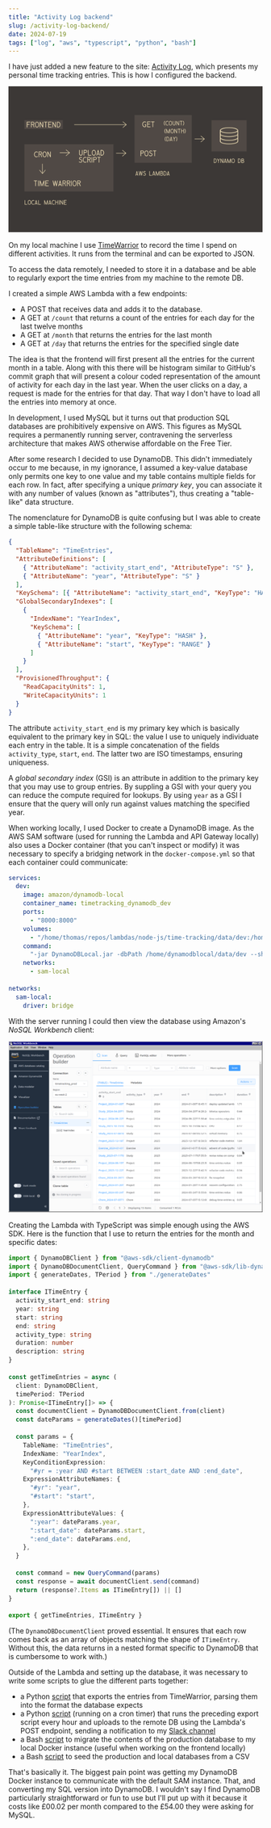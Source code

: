 ```yaml
---
title: "Activity Log backend"
slug: /activity-log-backend/
date: 2024-07-19
tags: ["log", "aws", "typescript", "python", "bash"]
---
```


I have just added a new feature to the site:
[Activity Log](https://systemsobscure.blog/activity-log/), which presents my
personal time tracking entries. This is how I configured the backend.

![](./img/activity-log-diagram-darker.png)

On my local machine I use [TimeWarrior](https://timewarrior.net/docs/what/) to
record the time I spend on different activities. It runs from the terminal and
can be exported to JSON.

To access the data remotely, I needed to store it in a database and be able to
regularly export the time entries from my machine to the remote DB.

I created a simple AWS Lambda with a few endpoints:

- A POST that receives data and adds it to the database.
- A GET at `/count` that returns a count of the entries for each day for the
  last twelve months
- A GET at `/month` that returns the entries for the last month
- A GET at `/day` that returns the entries for the specified single date

The idea is that the frontend will first present all the entries for the current
month in a table. Along with this there will be histogram similar to GitHub's
commit graph that will present a colour coded representation of the amount of
activity for each day in the last year. When the user clicks on a day, a request
is made for the entries for that day. That way I don't have to load all the
entries into memory at once.

In development, I used MySQL but it turns out that production SQL databases are
prohibitively expensive on AWS. This figures as MySQL requires a permanently
running server, contravening the serverless architecture that makes AWS
otherwise affordable on the Free Tier.

After some research I decided to use DynamoDB. This didn't immediately occur to
me because, in my ignorance, I assumed a key-value database only permits one key
to one value and my table contains multiple fields for each row. In fact, after
specifying a unique _primary key_, you can associate it with any number of
values (known as "attributes"), thus creating a "table-like" data structure.

The nomenclature for DynamoDB is quite confusing but I was able to create a
simple table-like structure with the following schema:

```json
{
  "TableName": "TimeEntries",
  "AttributeDefinitions": [
    { "AttributeName": "activity_start_end", "AttributeType": "S" },
    { "AttributeName": "year", "AttributeType": "S" }
  ],
  "KeySchema": [{ "AttributeName": "activity_start_end", "KeyType": "HASH" }],
  "GlobalSecondaryIndexes": [
    {
      "IndexName": "YearIndex",
      "KeySchema": [
        { "AttributeName": "year", "KeyType": "HASH" },
        { "AttributeName": "start", "KeyType": "RANGE" }
      ]
    }
  ],
  "ProvisionedThroughput": {
    "ReadCapacityUnits": 1,
    "WriteCapacityUnits": 1
  }
}
```

The attribute `activity_start_end` is my primary key which is basically
equivalent to the primary key in SQL: the value I use to uniquely individuate
each entry in the table. It is a simple concatenation of the fields
`activity_type`, `start`, `end`. The latter two are ISO timestamps, ensuring
uniqueness.

A _global secondary index_ (GSI) is an attribute in addition to the primary key
that you may use to group entries. By suppling a GSI with your query you can
reduce the compute required for lookups. By using `year` as a GSI I ensure that
the query will only run against values matching the specified year.

When working locally, I used Docker to create a DynamoDB image. As the AWS SAM
software (used for running the Lambda and API Gateway locally) also uses a
Docker container (that you can't inspect or modify) it was necessary to specify
a bridging network in the `docker-compose.yml` so that each container could
communicate:

```yml
services:
  dev:
    image: amazon/dynamodb-local
    container_name: timetracking_dynamodb_dev
    ports:
      - "8000:8000"
    volumes:
      - "/home/thomas/repos/lambdas/node-js/time-tracking/data/dev:/home/dynamodblocal/data/dev"
    command:
      "-jar DynamoDBLocal.jar -dbPath /home/dynamodblocal/data/dev --sharedDb"
    networks:
      - sam-local

networks:
  sam-local:
    driver: bridge
```

With the server running I could then view the database using Amazon's _NoSQL
Workbench_ client:

![NoSQL workbench](./img/no-sql-workbench.png)

Creating the Lambda with TypeScript was simple enough using the AWS SDK. Here is
the function that I use to return the entries for the month and specific dates:

```ts
import { DynamoDBClient } from "@aws-sdk/client-dynamodb"
import { DynamoDBDocumentClient, QueryCommand } from "@aws-sdk/lib-dynamodb"
import { generateDates, TPeriod } from "./generateDates"

interface ITimeEntry {
  activity_start_end: string
  year: string
  start: string
  end: string
  activity_type: string
  duration: number
  description: string
}

const getTimeEntries = async (
  client: DynamoDBClient,
  timePeriod: TPeriod
): Promise<ITimeEntry[]> => {
  const documentClient = DynamoDBDocumentClient.from(client)
  const dateParams = generateDates()[timePeriod]

  const params = {
    TableName: "TimeEntries",
    IndexName: "YearIndex",
    KeyConditionExpression:
      "#yr = :year AND #start BETWEEN :start_date AND :end_date",
    ExpressionAttributeNames: {
      "#yr": "year",
      "#start": "start",
    },
    ExpressionAttributeValues: {
      ":year": dateParams.year,
      ":start_date": dateParams.start,
      ":end_date": dateParams.end,
    },
  }

  const command = new QueryCommand(params)
  const response = await documentClient.send(command)
  return (response?.Items as ITimeEntry[]) || []
}

export { getTimeEntries, ITimeEntry }
```

(The `DynamoDBDocumentClient` proved essential. It ensures that each row comes
back as an array of objects matching the shape of `ITimeEntry`. Without this,
the data returns in a nested format specific to DynamoDB that is cumbersome to
work with.)

Outside of the Lambda and setting up the database, it was necessary to write
some scripts to glue the different parts together:

- a Python
  [script](https://github.com/thomasabishop/lambdas/blob/main/node-js/time-tracking/scripts/export_timewarrior_entries.py)
  that exports the entries from TimeWarrior, parsing them into the format the
  database expects
- a Python
  [script](https://github.com/thomasabishop/lambdas/blob/main/node-js/time-tracking/scripts/upload_daily_entries.py)
  (running on a cron timer) that runs the preceding export script every hour and
  uploads to the remote DB using the Lambda's POST endpoint, sending a
  notification to my
  [Slack channel](https://systemsobscure.blog/slack-notification-center/)
- a Bash
  [ script](https://github.com/thomasabishop/lambdas/blob/main/node-js/time-tracking/scripts/migrate.sh)
  to migrate the contents of the production database to my local Docker instance
  (useful when working on the frontend locally)
- a Bash
  [script](https://github.com/thomasabishop/lambdas/blob/main/node-js/time-tracking/scripts/seed.sh)
  to seed the production and local databases from a CSV

That's basically it. The biggest pain point was getting my DynamoDB Docker
instance to communicate with the default SAM instance. That, and converting my
SQL version into DynamoDB. I wouldn't say I find DynamoDB particularly
straightforward or fun to use but I'll put up with it because it costs like
£00.02 per month compared to the £54.00 they were asking for MySQL.
